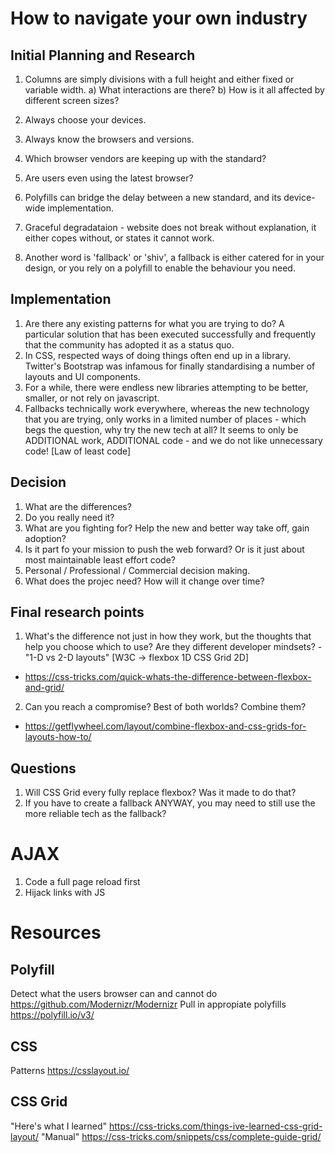 # How to navigate your own industry

## Initial Planning and Research

1. Columns are simply divisions with a full height and either fixed or variable width.
a) What interactions are there?
b) How is it all affected by different screen sizes?

2. Always choose your devices.
3. Always know the browsers and versions.

4. Which browser vendors are keeping up with the standard?
5. Are users even using the latest browser?
6. Polyfills can bridge the delay between a new standard, and its device-wide implementation.

7. Graceful degradataion - website does not break without explanation, it either copes without, or states it cannot work.
8. Another word is 'fallback' or 'shiv', a fallback is either catered for in your design, or you rely on a polyfill to enable the behaviour you need.

## Implementation

1. Are there any existing patterns for what you are trying to do? A particular solution that has been executed successfully and frequently that the community has adopted it as a status quo.
2. In CSS, respected ways of doing things often end up in a library. Twitter's Bootstrap was infamous for finally standardising a number of layouts and UI components.
3. For a while, there were endless new libraries attempting to be better, smaller, or not rely on javascript.
4. Fallbacks technically work everywhere, whereas the new technology that you are trying, only works in a limited number of places - which begs the question, why try the new tech at all? It seems to only be ADDITIONAL work, ADDITIONAL code - and we do not like unnecessary code! [Law of least code]

## Decision

1. What are the differences?
2. Do you really need it?
3. What are you fighting for? Help the new and better way take off, gain adoption?
4. Is it part fo your mission to push the web forward? Or is it just about most maintainable least effort code?
5. Personal / Professional / Commercial decision making.
6. What does the projec need? How will it change over time? 

## Final research points

1. What's the difference not just in how they work, but the thoughts that help you choose which to use? Are they different developer mindsets? - "1-D vs 2-D layouts" [W3C -> flexbox 1D CSS Grid 2D]
- https://css-tricks.com/quick-whats-the-difference-between-flexbox-and-grid/
2. Can you reach a compromise? Best of both worlds? Combine them?
- https://getflywheel.com/layout/combine-flexbox-and-css-grids-for-layouts-how-to/

## Questions

1. Will CSS Grid every fully replace flexbox? Was it made to do that?
2. If you have to create a fallback ANYWAY, you may need to still use the more reliable tech as the fallback?

# AJAX

1. Code a full page reload first
2. Hijack links with JS

# Resources

## Polyfill

Detect what the users browser can and cannot do
https://github.com/Modernizr/Modernizr
Pull in appropiate polyfills
https://polyfill.io/v3/

## CSS

Patterns
https://csslayout.io/

## CSS Grid

"Here's what I learned"
https://css-tricks.com/things-ive-learned-css-grid-layout/
"Manual"
https://css-tricks.com/snippets/css/complete-guide-grid/

